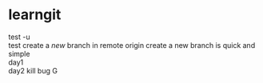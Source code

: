 # learngit

test -u  
test create a *new* branch in remote origin 
create a new branch is quick and simple  
day1  
day2
kill bug G

